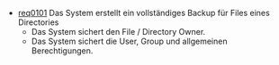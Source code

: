 * [req0101](https://github.com/DomainDrivenArchitecture/ddaRequirement/blob/master/en/requirements/req0101.md) Das System erstellt ein vollständiges Backup für Files eines Directories
    * Das System sichert den File / Directory Owner.
    * Das System sichert die User, Group und allgemeinen Berechtigungen.